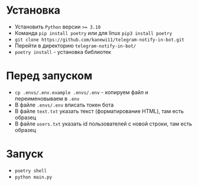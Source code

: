 # Установка
- Установить `Python` версии `>= 3.10`
- Команда `pip install poetry` или для linux `pip3 install poetry`
- `git clone https://github.com/kanewi11/telegram-notify-in-bot.git`
- Перейти в директорию `telegram-notify-in-bot/`
- `poetry install` - установка библиотек


# Перед запуском
- `cp .envs/.env.example .envs/.env` - копируем файл и переименовываем в `.env`
- В файле `.envs/.env` вписать токен бота
- В файле `text.txt` указать текст (форматирование HTML), там есть образец
- В файле `users.txt` указать id пользователей с новой строки, там есть образец

# Запуск
- `poetry shell`
- `python main.py`